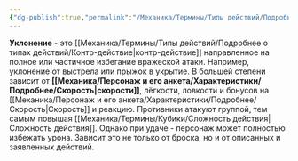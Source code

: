 ```yaml
---
{"dg-publish":true,"permalink":"/Механика/Термины/Типы действий/Подробнее о типах действий/Уклонение/","noteIcon":"","created":"2025-08-27T08:46:44.446+03:00","updated":"2025-09-04T12:35:19.094+03:00"}
---
```




**Уклонение** - это [[Механика/Термины/Типы действий/Подробнее о типах действий/Контр-действие\|контр-действие]] направленное на полное или частичное избегание вражеской атаки. Например, уклонение от выстрела или прыжок в укрытие. В большей степени зависит от **[[Механика/Персонаж и его анкета/Характеристики/Подробнее/Скорость\|скорости]]**, лёгкости, ловкости и бонусов на [[Механика/Персонаж и его анкета/Характеристики/Подробнее/Скорость\|Скорость]] и реакцию. Противники атакуют группой, тем самым повышая [[Механика/Термины/Кубики/Сложность действия\|Сложность действия]]. Однако при удаче - персонаж может полностью избежать урона. Зависит это не только от броска, но и от описанных и заявленных действий. 